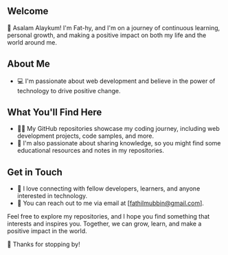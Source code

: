 
## Welcome
👋 Asalam Alaykum! I'm Fat-hy, and I'm on a journey of continuous learning, personal growth, and making a positive impact on both my life and the world around me.

## About Me
- 💻 I'm passionate about web development and believe in the power of technology to drive positive change.

## What You'll Find Here
- 👨‍💻 My GitHub repositories showcase my coding journey, including web development projects, code samples, and more.
- 📖 I'm also passionate about sharing knowledge, so you might find some educational resources and notes in my repositories.

## Get in Touch
- 💬 I love connecting with fellow developers, learners, and anyone interested in technology.
- 📧 You can reach out to me via email at [fathilmubbin@gmail.com].

Feel free to explore my repositories, and I hope you find something that interests and inspires you.
Together, we can grow, learn, and make a positive impact in the world.

🌟 Thanks for stopping by!

